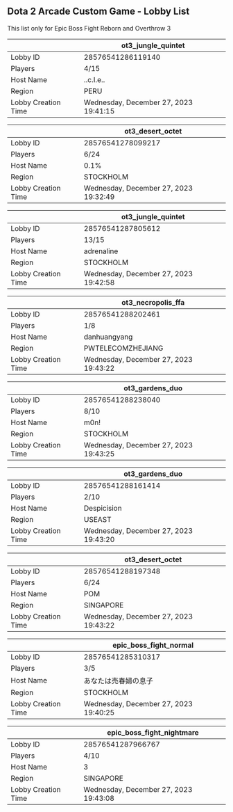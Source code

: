 ## Dota 2 Arcade Custom Game - Lobby List

This list only for Epic Boss Fight Reborn and Overthrow 3

|  | ot3_jungle_quintet |
| ------ | ------ |
| Lobby ID | 28576541286119140 |
| Players | 4/15 |
| Host Name | ..c.I.e.. |
| Region | PERU |
| Lobby Creation Time | Wednesday, December 27, 2023 19:41:15 |


|  | ot3_desert_octet |
| ------ | ------ |
| Lobby ID | 28576541278099217 |
| Players | 6/24 |
| Host Name | 0.1% |
| Region | STOCKHOLM |
| Lobby Creation Time | Wednesday, December 27, 2023 19:32:49 |


|  | ot3_jungle_quintet |
| ------ | ------ |
| Lobby ID | 28576541287805612 |
| Players | 13/15 |
| Host Name | adrenaline |
| Region | STOCKHOLM |
| Lobby Creation Time | Wednesday, December 27, 2023 19:42:58 |


|  | ot3_necropolis_ffa |
| ------ | ------ |
| Lobby ID | 28576541288202461 |
| Players | 1/8 |
| Host Name | danhuangyang |
| Region | PWTELECOMZHEJIANG |
| Lobby Creation Time | Wednesday, December 27, 2023 19:43:22 |


|  | ot3_gardens_duo |
| ------ | ------ |
| Lobby ID | 28576541288238040 |
| Players | 8/10 |
| Host Name | m0n! |
| Region | STOCKHOLM |
| Lobby Creation Time | Wednesday, December 27, 2023 19:43:25 |


|  | ot3_gardens_duo |
| ------ | ------ |
| Lobby ID | 28576541288161414 |
| Players | 2/10 |
| Host Name | Despicision |
| Region | USEAST |
| Lobby Creation Time | Wednesday, December 27, 2023 19:43:20 |


|  | ot3_desert_octet |
| ------ | ------ |
| Lobby ID | 28576541288197348 |
| Players | 6/24 |
| Host Name | POM |
| Region | SINGAPORE |
| Lobby Creation Time | Wednesday, December 27, 2023 19:43:22 |


|  | epic_boss_fight_normal |
| ------ | ------ |
| Lobby ID | 28576541285310317 |
| Players | 3/5 |
| Host Name | あなたは売春婦の息子 |
| Region | STOCKHOLM |
| Lobby Creation Time | Wednesday, December 27, 2023 19:40:25 |


|  | epic_boss_fight_nightmare |
| ------ | ------ |
| Lobby ID | 28576541287966767 |
| Players | 4/10 |
| Host Name | 3 |
| Region | SINGAPORE |
| Lobby Creation Time | Wednesday, December 27, 2023 19:43:08 |



